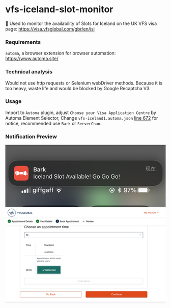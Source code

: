 # vfs-iceland-slot-monitor
🤖️ Used to monitor the availability of Slots for Iceland on the UK VFS visa page: https://visa.vfsglobal.com/gbr/en/isl

### Requirements
`automa`, a browser extension for browser automation: https://www.automa.site/

### Technical analysis
Would not use http requests or Selenium webDriver methods. Because it is too heavy, waste life and would be blocked by Google Recaptcha V3.

### Usage
Import to `Automa` plugin, adjust `Choose your Visa Application Centre` by Automa Element Selector, Change `vfs-iceland1.automa.json` [line 672](https://github.com/6r6/vfs-iceland-slot-monitor/blob/main/vfs-iceland1.automa.json#L672) for notice, recommended use `Bark` or `ServerChan`.

### Notification Preview
![notice.jpg](notice-preview.jpg)
![slot.jpg](slot-page.jpg)